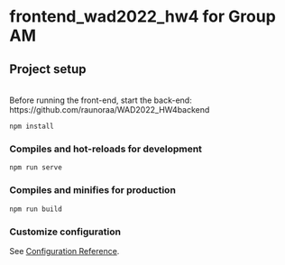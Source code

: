 # frontend_wad2022_hw4 for Group AM

## Project setup

<br>
Before running the front-end, start the back-end: https://github.com/raunoraa/WAD2022_HW4backend
<br>


```
npm install
```

### Compiles and hot-reloads for development
```
npm run serve
```

### Compiles and minifies for production
```
npm run build
```

### Customize configuration
See [Configuration Reference](https://cli.vuejs.org/config/).
